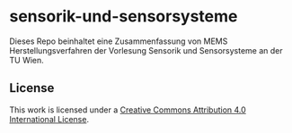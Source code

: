 # sensorik-und-sensorsysteme
Dieses Repo beinhaltet eine Zusammenfassung von MEMS Herstellungsverfahren der Vorlesung Sensorik und Sensorsysteme an der TU Wien.

## License

This work is licensed under a [Creative Commons Attribution 4.0 International License](https://creativecommons.org/licenses/by/4.0/).
